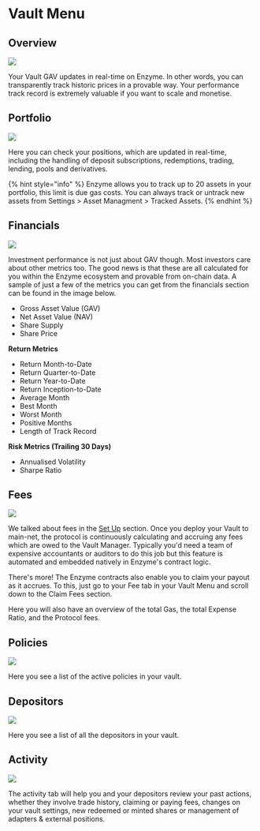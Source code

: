 # Vault Menu

## Overview

![](../.gitbook/assets/overview.png)

Your Vault GAV updates in real-time on Enzyme. In other words, you can transparently track historic prices in a provable way. Your performance track record is extremely valuable if you want to scale and monetise.

## Portfolio

![](<../.gitbook/assets/portfolio (1).png>)

Here you can check your positions, which are updated in real-time, including the handling of deposit subscriptions, redemptions, trading, lending, pools and derivatives.

{% hint style="info" %}
Enzyme allows you to track up to 20 assets in your portfolio, this limit is due gas costs. You can always track or untrack new assets from Settings > Asset Managment > Tracked Assets.
{% endhint %}

## Financials

![](../.gitbook/assets/financials.png)

Investment performance is not just about GAV though. Most investors care about other metrics too. The good news is that these are all calculated for you within the Enzyme ecosystem and provable from on-chain data. A sample of just a few of the metrics you can get from the financials section can be found in the image below.

* Gross Asset Value (GAV)
* Net Asset Value (NAV)
* Share Supply
* Share Price

**Return Metrics**

* Return Month-to-Date
* Return Quarter-to-Date
* Return Year-to-Date
* Return Inception-to-Date
* Average Month
* Best Month
* Worst Month
* Positive Months
* Length of Track Record

**Risk Metrics (Trailing 30 Days)**

* Annualised Volatility
* Sharpe Ratio

## **Fees**

![](../.gitbook/assets/fees.png)

We talked about fees in the [Set Up](setup/) section. Once you deploy your Vault to main-net, the protocol is continuously calculating and accruing any fees which are owed to the Vault Manager. Typically you'd need a team of expensive accountants or auditors to do this job but this feature is automated and embedded natively in Enzyme's contract logic.

There's more! The Enzyme contracts also enable you to claim your payout as it accrues. To this, just go to your Fee tab in your Vault Menu and scroll down to the Claim Fees section.

Here you will also have an overview of the total Gas, the total Expense Ratio, and the Protocol fees.

## **Policies**

![](<../.gitbook/assets/policies (1).png>)

Here you see a list of the active policies in your vault.

## **Depositors**

![](<../.gitbook/assets/depositors (1).png>)

Here you see a list of all the depositors in your vault.

## Activity

![](../.gitbook/assets/activity.png)

The activity tab will help you and your depositors review your past actions, whether they involve trade history, claiming or paying fees, changes on your vault settings, new redeemed or minted shares or management of adapters & external positions.
